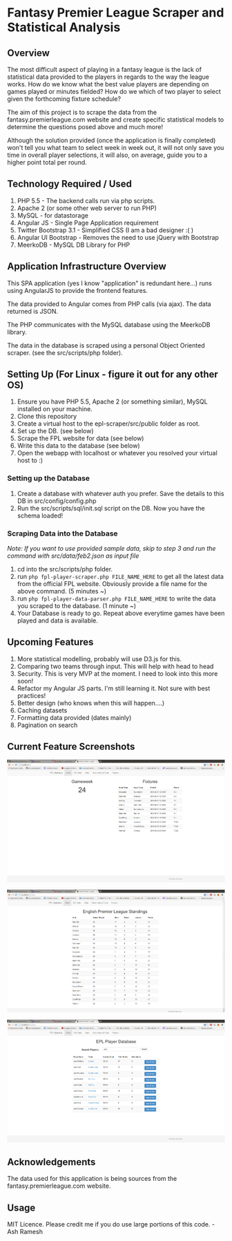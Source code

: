 # Fantasy Premier League Scraper and Statistical Analysis

## Overview

The most difficult aspect of playing in a fantasy league is the lack of statistical data provided to the players in regards to the way the league works. How do we know what the best value players are depending on games played or minutes fielded? How do we which of two player to select given the forthcoming fixture schedule?

The aim of this project is to scrape the data from the fantasy.premierleague.com website and create specific statistical models to determine the questions posed above and much more!

Although the solution provided (once the application is finally completed) won't tell you what team to select week in week out, it will not only save you time in overall player selections, it will also, on average, guide you to a higher point total per round.


## Technology Required / Used

1. PHP 5.5 - The backend calls run via php scripts.
2. Apache 2 (or some other web server to run PHP)
3. MySQL - for datastorage
4. Angular JS - Single Page Application requirement
5. Twitter Bootstrap 3.1 - Simplified CSS (I am a bad designer :( )
6. Angular UI Bootstrap - Removes the need to use jQuery with Bootstrap
7. MeerkoDB - MySQL DB Library for PHP


## Application Infrastructure Overview

This SPA application (yes I know "application" is redundant here...) runs using AngularJS to provide the frontend features.

The data provided to Angular comes from PHP calls (via ajax). The data returned is JSON.

The PHP communicates with the MySQL database using the MeerkoDB library.

The data in the database is scraped using a personal Object Oriented scraper. (see the src/scripts/php folder).

## Setting Up (For Linux - figure it out for any other OS)

1. Ensure you have PHP 5.5, Apache 2 (or something similar), MySQL installed on your machine.
2. Clone this repository
3. Create a virtual host to the epl-scraper/src/public folder as root.
4. Set up the DB. (see below)
4. Scrape the FPL website for data (see below)
5. Write this data to the database (see below)
6. Open the webapp with localhost or whatever you resolved your virtual host to :)

### Setting up the Database

1. Create a database with whatever auth you prefer. Save the details to this DB in src/config/config.php
2. Run the src/scripts/sql/init.sql script on the DB. Now you have the schema loaded!

### Scraping Data into the Database

*Note: If you want to use provided sample data, skip to step 3 and run the command with src/data/feb2.json as input file*

1. cd into the src/scripts/php folder.
2. run `php fpl-player-scraper.php FILE_NAME_HERE` to get all the latest data from the official FPL website. Obviously provide a file name for the above command. (5 minutes ~)
3. run `php fpl-player-data-parser.php FILE_NAME_HERE` to write the data you scraped to the database. (1 minute ~)
4. Your Database is ready to go. Repeat above everytime games have been played and data is available.

## Upcoming Features

1. More statistical modelling, probably will use D3.js for this.
2. Comparing two teams through input. This will help with head to head
3. Security. This is very MVP at the moment. I need to look into this more soon!
4. Refactor my Angular JS parts. I'm still learning it. Not sure with best practices!
5. Better design (who knows when this will happen....)
6. Caching datasets
7. Formatting data provided (dates mainly)
8. Pagination on search

## Current Feature Screenshots

![Home Page Screenshot](https://github.com/AshwinRamesh/epl-scraper/blob/master/screenshots/home.png?raw=true)

![Standings Screenshot](https://github.com/AshwinRamesh/epl-scraper/blob/master/screenshots/standings.png?raw=true)

![Search Screenshot](https://github.com/AshwinRamesh/epl-scraper/blob/master/screenshots/search.png?raw=true)

## Acknowledgements

The data used for this application is being sources from the fantasy.premierleague.com website.

## Usage

MIT Licence. Please credit me if you do use large portions of this code. - Ash Ramesh
